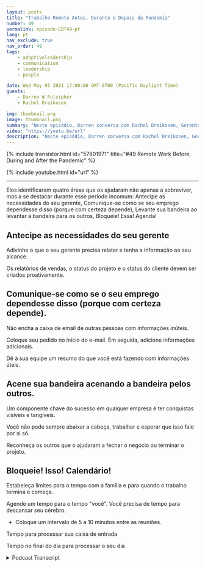 ```yaml
---
layout: posts
title: "Trabalho Remoto Antes, Durante e Depois da Pandemia"
number: 49
permalink: episode-EDT49-pt
lang: pt
nav_exclude: true
nav_order: 49
tags:
    - adaptiveleadership
    - communication
    - leadership
    - people

date: Wed May 05 2021 17:00:00 GMT-0700 (Pacific Daylight Time)
guests:
    - Darren W Pulsipher
    - Rachel Dreikosen

img: thumbnail.png
image: thumbnail.png
summary: "Neste episódio, Darren conversa com Rachel Dreikosen, Gerente de Desenvolvimento de Negócios no Setor Público da Intel, sobre como o COVID-19 afetou seu equilíbrio entre trabalho e vida pessoal e por que ela começou um blog para ajudar outras profissionais de vendas técnicas mulheres."
video: "https://youtu.be/url"
description: "Neste episódio, Darren conversa com Rachel Dreikosen, Gerente de Desenvolvimento de Negócios no Setor Público da Intel, sobre como o COVID-19 afetou seu equilíbrio entre trabalho e vida pessoal e por que ela começou um blog para ajudar outras profissionais de vendas técnicas mulheres."
---
```


<div>
{% include transistor.html id="57801971" title="#49 Remote Work Before, During and After the Pandemic" %}

{% include youtube.html id="url" %}
</div>

---

Eles identificaram quatro áreas que os ajudaram não apenas a sobreviver, mas a se destacar durante esse período incomum: Antecipe as necessidades do seu gerente, Comunique-se como se seu emprego dependesse disso (porque com certeza depende), Levante sua bandeira ao levantar a bandeira para os outros, Bloqueie! Essa! Agenda!

## Antecipe as necessidades do seu gerente

Adivinhe o que o seu gerente precisa relatar e tenha a informação ao seu alcance.

Os relatórios de vendas, o status do projeto e o status do cliente devem ser criados proativamente.

## Comunique-se como se o seu emprego dependesse disso (porque com certeza depende).

Não encha a caixa de email de outras pessoas com informações inúteis.

Coloque seu pedido no início do e-mail. Em seguida, adicione informações adicionais.

Dê à sua equipe um resumo do que você está fazendo com informações úteis.

## Acene sua bandeira acenando a bandeira pelos outros.

Um componente chave do sucesso em qualquer empresa é ter conquistas visíveis e tangíveis.

Você não pode sempre abaixar a cabeça, trabalhar e esperar que isso fale por si só.

Reconheça os outros que o ajudaram a fechar o negócio ou terminar o projeto.

## Bloqueie! Isso! Calendário!

Estabeleça limites para o tempo com a família e para quando o trabalho termina e começa.

Agende um tempo para o tempo "você". Você precisa de tempo para descansar seu cérebro.

* Coloque um intervalo de 5 a 10 minutos entre as reuniões.

Tempo para processar sua caixa de entrada

Tempo no final do dia para processar o seu dia



<details>
<summary> Podcast Transcript </summary>

<p></p>

</details>
